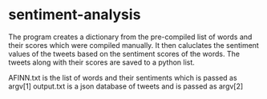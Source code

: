 # sentiment-analysis

The program creates a dictionary from the pre-compiled list of words and their scores which were compiled manually.
It then caluclates the sentiment values of the tweets based on the sentiment scores of the words.
The tweets along with their scores are saved to a python list.

AFINN.txt is the list of words and their sentiments which is passed as argv[1]
output.txt is a json database of tweets and is passed as argv[2]
